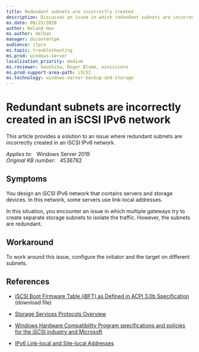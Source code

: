 ```yaml
---
title: Redundant subnets are incorrectly created
description: Discusses an issue in which redundant subnets are incorrectly created in an iSCSI IPv6 network.
ms.date: 09/25/2020
author: Deland-Han 
ms.author: delhan
manager: dscontentpm
audience: itpro
ms.topic: troubleshooting
ms.prod: windows-server
localization_priority: medium
ms.reviewer: kaushika, Roger.Blume, winciccore
ms.prod-support-area-path: iSCSI
ms.technology: windows-server-backup-and-storage
---
```

# Redundant subnets are incorrectly created in an iSCSI IPv6 network

This article provides a solution to an issue where redundant subnets are incorrectly created in an iSCSI IPv6 network.

_Applies to:_ &nbsp; Windows Server 2019  
_Original KB number:_ &nbsp; 4536782

## Symptoms

You design an iSCSI IPv6 network that contains servers and storage devices. In this network, some servers use link-local addresses.

In this situation, you encounter an issue in which multiple gateways try to create separate storage subnets to isolate the traffic. However, the subnets are redundant.

## Workaround

To work around this issue, configure the initiator and the target on different subnets.

## References

- [iSCSI Boot Firmware Table (iBFT) as Defined in ACPI 3.0b Specification](https://download.microsoft.com/download/7/E/7/7E7662CF-CBEA-470B-A97E-CE7CE0D98DC2/iBFT.docx)  (download file)

- [Storage Services Protocols Overview](/openspecs/windows_protocols/ms-storod/313252b5-9146-40cc-9eb2-8372e108597f)

- [Windows Hardware Compatibility Program specifications and policies for the iSCSI industry and Microsoft](/windows-hardware/design/compatibility/whcp-specifications-policies)

- [IPv6 Link-local and Site-local Addresses](/windows/win32/winsock/link-local-and-site-local-addresses-2)
